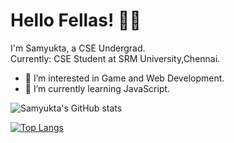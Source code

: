 # Hello Fellas! ✌🏻
I'm Samyukta, a CSE Undergrad.<br>
Currently: CSE Student at SRM University,Chennai.
- 👀 I’m interested in Game and Web Development.
- 🌱 I’m currently learning JavaScript.

![Samyukta's GitHub stats](https://github-readme-stats.vercel.app/api?username=Samyukta-14&show_icons=true&theme=midnight-purple)


[![Top Langs](https://github-readme-stats.vercel.app/api/top-langs/?username=Samyukta-14&theme=midnight-purple)](https://github.com/Samyukta-14/github-readme-stats)
